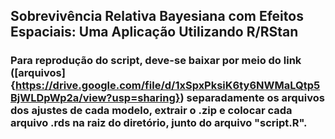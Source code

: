 ## Sobrevivência Relativa Bayesiana com Efeitos Espaciais: Uma Aplicação Utilizando R/RStan

### Para reprodução do script, deve-se baixar por meio do link ([arquivos]{https://drive.google.com/file/d/1xSpxPksiK6ty6NWMaLQtp5BjWLDpWp2a/view?usp=sharing}) separadamente os arquivos dos ajustes de cada modelo, extrair o .zip e colocar cada arquivo .rds na raiz do diretório, junto do arquivo "script.R".